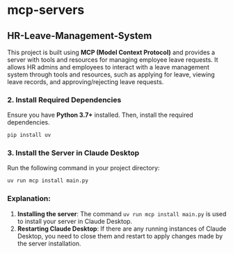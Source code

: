 # mcp-servers

## HR-Leave-Management-System

This project is built using **MCP (Model Context Protocol)** and provides a server with tools and resources for managing employee leave requests. It allows HR admins and employees to interact with a leave management system through tools and resources, such as applying for leave, viewing leave records, and approving/rejecting leave requests.

### 2. **Install Required Dependencies**
Ensure you have **Python 3.7+** installed. Then, install the required dependencies.
```bash
pip install uv
```

### 3. **Install the Server in Claude Desktop**
Run the following command in your project directory:
```bash
uv run mcp install main.py
```

### Explanation:
1. **Installing the server**: The command `uv run mcp install main.py` is used to install your server in Claude Desktop. 
2. **Restarting Claude Desktop**: If there are any running instances of Claude Desktop, you need to close them and restart to apply changes made by the server installation.

